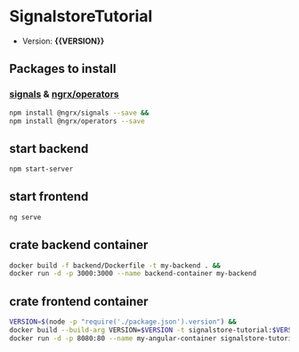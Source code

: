 # SignalstoreTutorial

* Version: **{{VERSION}}**

## Packages to install

### [signals](https://ngrx.io/guide/signals) & [ngrx/operators](https://ngrx.io/guide/operators/operators)

````bash
npm install @ngrx/signals --save &&
npm install @ngrx/operators --save
````

## start backend

````bash
npm start-server
````

## start frontend

````bash
ng serve
````

## crate backend container

````bash
docker build -f backend/Dockerfile -t my-backend . &&
docker run -d -p 3000:3000 --name backend-container my-backend
````

## crate frontend container

````bash
VERSION=$(node -p "require('./package.json').version") && 
docker build --build-arg VERSION=$VERSION -t signalstore-tutorial:$VERSION . &&
docker run -d -p 8080:80 --name my-angular-container signalstore-tutorial:$VERSION
````

